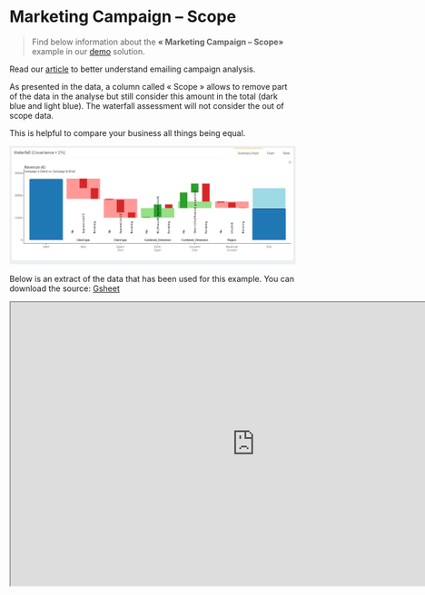 # Marketing Campaign – Scope

> Find below information about the **« Marketing Campaign – Scope»**  example in our [demo](http://solutions.datama.fr/) solution.



Read our [article](https://datama.fr/fr/2019/04/11/comment-analyser-lefficacite-dune-campagne-demailing-2/) to better understand emailing campaign analysis.

As presented in the data, a column called « Scope » allows to remove part of the data in the analyse but still consider this amount in the total (dark blue and light blue). The waterfall assessment will not consider the out of scope data.

This is helpful to compare your business all things being equal.

![MarketingCampaign-Continous](images/MarketingCampaign-Scope.jpg)

Below is an extract of the data that has been used for this example. You can download the source: [Gsheet](https://docs.google.com/spreadsheets/d/1bNEeqm5CfpPmYPr_t4ff1xcJkSBKoVvwJd4vKB0sDzs/edit#gid=1172240978)

<iframe src="https://docs.google.com/spreadsheets/d/e/2PACX-1vTXYphkUS8WX6Wa4GZp5LBisnEOoqdLyp9darrXuIJPqmsnv_f8Tvhq_0sNX7L2uVfIaJjonTP2j8Fm/pubhtml?gid=1172240978&amp;single=true&amp;widget=true&amp;headers=false" width="860" height="500"></iframe>
